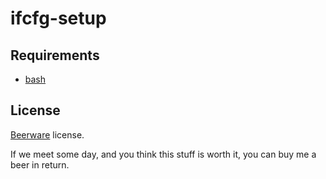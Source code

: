 ifcfg-setup
===========

Requirements
------------

+ [bash](http://www.gnu.org/software/bash/)

License
-------

[Beerware](http://en.wikipedia.org/wiki/Beerware) license.

If we meet some day, and you think this stuff is worth it, you can buy me a beer in return.
